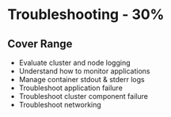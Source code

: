 # Troubleshooting - 30%

## Cover Range

- Evaluate cluster and node logging
- Understand how to monitor applications
- Manage container stdout & stderr logs
- Troubleshoot application failure
- Troubleshoot cluster component failure
- Troubleshoot networking